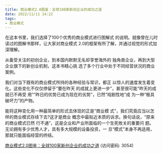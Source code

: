 ```yaml
---
title: 商业模式2.0图鉴：全球100家新创企业的成功之道
date: 2022/11/11 14:22
tags:
- 商业模式
---
```

在这本书里，我们选择了100个优秀的商业模式进行图解式 的说明。就像曾在儿时读过的图解书那样，让大家对商业模式 2.0的框架有所了解，并通过视觉的形式加深理解。

从备受关注的初创企业，到本国内默默无名却享誉海外的 独角兽企业，再到大型企业旗下的新创业机制，这本书精心挑 选了多个行业中处于不同经营状况的商业案例。

我们对当下既有的商业模式所持的各种经验与常识，都正 以惊人的速度发生着变化。这些变化不仅仅停留于“要在昨天 的成就上更进一步”，甚至很可能“昨天的成就已不再受 用”“昨日的优势已成为现在的劣势”，已然“戏剧性地”成 为一种“极具破坏力”的产物。

能将这种变化用一种最简单的形式去体现的正是“商业模 式”，我们究竟应当以怎样的商业模式存续下去?这才是商业 概念中最贴近本质的诉求。换句话说，“原来的商业模式已然 行不通”，这是企业和产业所面临的一个生死攸关的重要问 题。无论拥有多少优秀人才，具有多大规模的设备投资，一 旦“模式”本身不再适用，那就只能面临经营的终结。

[商业模式2.0图鉴：全球100家新创企业的成功之道](https://url12.ctfile.com/f/3948612-722537490-4538c1?p=3054)
(访问密码: 3054)
